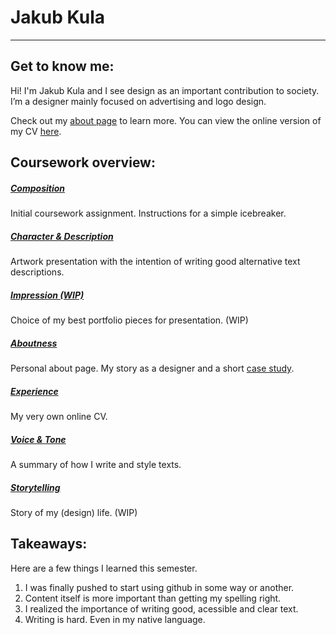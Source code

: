 # Jakub Kula
---

## Get to know me:
Hi! I'm Jakub Kula and I see design as an important contribution to society.
I’m a designer mainly focused on advertising and logo design.

Check out my [about page](03-aboutness/) to learn more.
You can view the online version of my CV [here](04-experience/).

## Coursework overview:
##### [Composition](00-composition/) 
Initial coursework assignment. Instructions for a simple icebreaker. 
##### [Character & Description](01-character-description/)
Artwork presentation with the intention of writing good alternative text descriptions.
##### [Impression (WIP)](02-impression/)
Choice of my best portfolio pieces for presentation. (WIP)
##### [Aboutness](03-aboutness/)
Personal about page. My story as a designer and a short [case study](03-aboutness/case-study.md/).
##### [Experience](04-experience/)
My very own online CV.
##### [Voice & Tone](05-voice-tone/)
A summary of how I write and style texts.
##### [Storytelling](06-storytelling/)
Story of my (design) life. (WIP)

## Takeaways:
Here are a few things I learned this semester.
1. I was finally pushed to start using github in some way or another.
2. Content itself is more important than getting my spelling right.
3. I realized the importance of writing good, acessible and clear text.
4. Writing is hard. Even in my native language.

